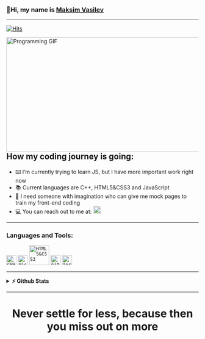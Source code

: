 ### 👋Hi, my name is [Maksim Vasilev](https://github.com/MDVasilev20/)

<hr>

[![Hits](https://hits.seeyoufarm.com/api/count/incr/badge.svg?url=https%3A%2F%2Fgithub.com%2FMDVasilev20%2FMDVasilev20%2Fblob%2Fmain%2FREADME.md&count_bg=%2372FFF5&title_bg=%23555555&icon=&icon_color=%2351FB6E&title=hits&edge_flat=false)](https://hits.seeyoufarm.com)

<img align="right" height="300" width="556" alt="Programming GIF" src="https://analyticsindiamag.com/wp-content/uploads/2018/12/programming.gif" />

## How my coding journey is going:

- ⌨️ I’m currently trying to learn JS, but I have more important work right now
- 📚 Current languages are C++, HTML5&CSS3 and JavaScript
- 🧠 I need someone with imagination who can give me mock pages to train my front-end coding
- 💻 You can reach out to me at: <a href="https://www.instagram.com/maksito_vasilev/"><img width="20px" height="20px" src="https://cdn-icons-png.flaticon.com/512/174/174855.png"></a>
<hr>

### Languages and Tools:
<code><img alt="CPP" width="26px" src="https://upload.wikimedia.org/wikipedia/commons/thumb/1/18/ISO_C%2B%2B_Logo.svg/1200px-ISO_C%2B%2B_Logo.svg.png" ></code>
<code><img alt="Visual Studio Code" width="26px" src="https://upload.wikimedia.org/wikipedia/commons/thumb/9/9a/Visual_Studio_Code_1.35_icon.svg/2048px-Visual_Studio_Code_1.35_icon.svg.png"></code>
<code><img alt="HTML5&CSS3" width="52px" src="https://miro.medium.com/max/1140/1*r0TkcCU3hKl7yuG5fFcZVA.png" ></code>
<code><img alt="GitHub" width="26px" src="https://play-lh.googleusercontent.com/PCpXdqvUWfCW1mXhH1Y_98yBpgsWxuTSTofy3NGMo9yBTATDyzVkqU580bfSln50bFU" ></code>
<code><img alt="Terminal" width="26px" src="https://cdn4.iconfinder.com/data/icons/small-n-flat/24/terminal-512.png" ></code>
<hr>
<details>	
  <summary><b>⚡ Github Stats</b></summary>

[![Maksim Vasilev stats](https://github-readme-stats.vercel.app/api?username=MDVasilev20)](https://github.com/anuraghazra/github-readme-stats)
  
[![Top Langs](https://github-readme-stats.vercel.app/api/top-langs/?username=MDVasilev20&layout=compact)](https://github.com/anuraghazra/github-readme-stats)
  
</details>
<hr>
<div align="center">
  
  <h1><b>Never settle for less, because then you miss out on more</b></h1>

</div>

